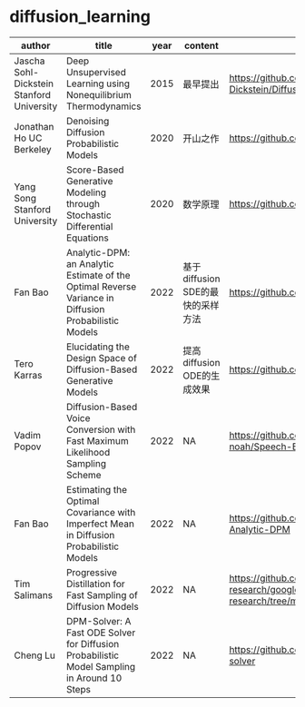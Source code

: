 # diffusion_learning
|author|title|year|content|code|paper|
|------|----|-------|----|-----|-----|
|Jascha Sohl-Dickstein Stanford University|Deep Unsupervised Learning using Nonequilibrium Thermodynamics|2015|最早提出|https://github.com/Sohl-Dickstein/Diffusion-Probabilistic-Models|https://arxiv.org/abs/1503.03585|
|Jonathan Ho UC Berkeley|Denoising Diffusion Probabilistic Models|2020|开山之作|https://github.com/hojonathanho/diffusion|https://arxiv.org/abs/2006.11239|
|Yang Song Stanford University|Score-Based Generative Modeling through Stochastic Differential Equations|2020|数学原理|https://github.com/yang-song/score_sde|https://arxiv.org/abs/2011.13456|
|Fan Bao|Analytic-DPM: an Analytic Estimate of the Optimal Reverse Variance in Diffusion Probabilistic Models|2022|基于diffusion SDE的最快的采样方法|https://github.com/baofff/Analytic-DPM|https://arxiv.org/abs/2201.06503|
|Tero Karras|Elucidating the Design Space of Diffusion-Based Generative Models|2022|提高diffusion ODE的生成效果|https://github.com/nvlabs/edm|https://arxiv.org/abs/2206.00364|
|Vadim Popov|Diffusion-Based Voice Conversion with Fast Maximum Likelihood Sampling Scheme|2022|NA|https://github.com/huawei-noah/Speech-Backbones|https://arxiv.org/abs/2109.13821|
|Fan Bao|Estimating the Optimal Covariance with Imperfect Mean in Diffusion Probabilistic Models|2022|NA|https://github.com/baofff/Extended-Analytic-DPM|https://arxiv.org/abs/2206.07309|
|Tim Salimans|Progressive Distillation for Fast Sampling of Diffusion Models|2022|NA|https://github.com/google-research/google-research/tree/master/diffusion_distillation|https://arxiv.org/abs/2202.00512|
|Cheng Lu|DPM-Solver: A Fast ODE Solver for Diffusion Probabilistic Model Sampling in Around 10 Steps|2022|NA|https://github.com/luchengthu/dpm-solver|https://arxiv.org/abs/2206.00927|
